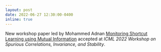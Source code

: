 ```yaml
---
layout: post
date: 2022-06-27 12:30:00-0400
inline: true
---
```


New workshop paper led by Mohammed Adnan [Monitoring Shortcut Learning using Mutual Information](https://arxiv.org/abs/2206.13034)
accepted at *ICML 2022 Workshop on Spurious Correlations, Invariance, and Stability*.
